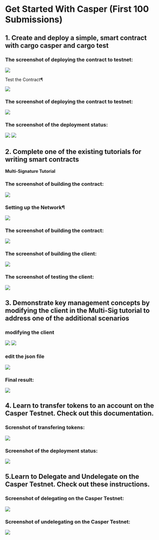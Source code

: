 # Get Started With Casper (First 100 Submissions)


## 1. Create and deploy a simple, smart contract with cargo casper and cargo test


### The screenshot of deploying the contract to testnet:


![](1.png)

Test the Contract¶

![](1-2.png)


### The screenshot of deploying the contract to testnet:


![](1-3.png)




### The screenshot of the deployment status:




![](1-4.png)
![](1-5.png)
## 2. Complete one of the existing tutorials for writing smart contracts

<b>Multi-Signature Tutorial</b>

### The screenshot of building the contract:



![](2-1.png)
### Setting up the Network¶


![](2-3.png)
### The screenshot of building the contract:



![](2-4.png)
### The screenshot of building the client:


![](2-5.png)
### The screenshot of testing the client:


![](2-6.png)

## 3. Demonstrate key management concepts by modifying the client in the Multi-Sig tutorial to address one of the additional scenarios

### modifying the client
![](3.png)
![](3-0.png)
### edit the json file
![](3-1.png)
### Final result:

![](3-2.png)

## 4. Learn to transfer tokens to an account on the Casper Testnet. Check out this documentation.
### Screnshot of transfering tokens:


![](4-1.png)
### Screenshot of the deployment status:


![](4-2.png)

## 5.Learn to Delegate and Undelegate on the Casper Testnet. Check out these instructions.
### Screenshot of delegating on the Casper Testnet:


![](5-1.png)
### Screenshot of undelegating on the Casper Testnet:


![](5-2.png)

